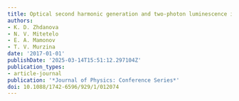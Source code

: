 ```yaml
---
title: Optical second harmonic generation and two-photon luminescence in organic microstructures
authors:
- K. D. Zhdanova
- N. V. Mitetelo
- E. A. Mamonov
- T. V. Murzina
date: '2017-01-01'
publishDate: '2025-03-14T15:51:12.297104Z'
publication_types:
- article-journal
publication: '*Journal of Physics: Conference Series*'
doi: 10.1088/1742-6596/929/1/012074
---
```


